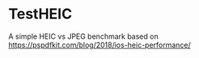 # TestHEIC

A simple HEIC vs JPEG benchmark based on https://pspdfkit.com/blog/2018/ios-heic-performance/